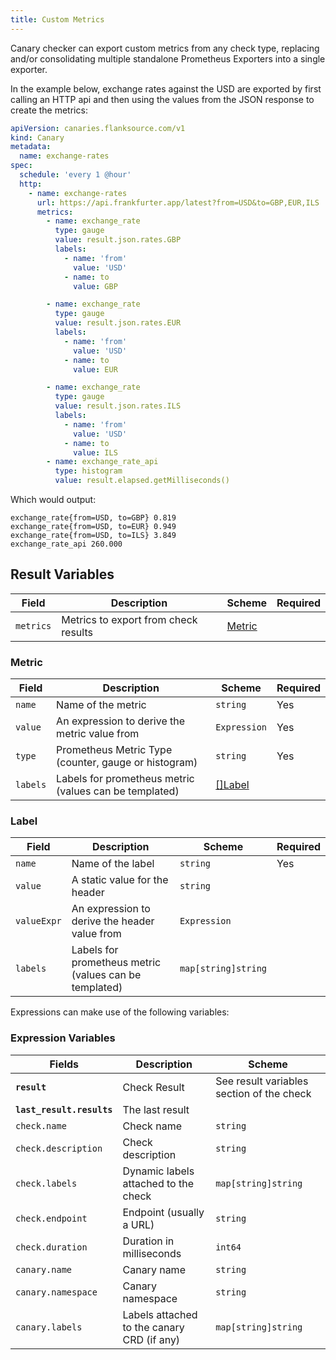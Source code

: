 ```yaml
---
title: Custom Metrics
---
```


Canary checker can export custom metrics from any check type, replacing and/or consolidating multiple standalone Prometheus Exporters into a single exporter.

In the example below, exchange rates against the USD are exported by first calling an HTTP api and then using the values from the JSON response to create the metrics:

```yaml title="exchange-rates-exporter.yaml"
apiVersion: canaries.flanksource.com/v1
kind: Canary
metadata:
  name: exchange-rates
spec:
  schedule: 'every 1 @hour'
  http:
    - name: exchange-rates
      url: https://api.frankfurter.app/latest?from=USD&to=GBP,EUR,ILS
      metrics:
        - name: exchange_rate
          type: gauge
          value: result.json.rates.GBP
          labels:
            - name: 'from'
              value: 'USD'
            - name: to
              value: GBP

        - name: exchange_rate
          type: gauge
          value: result.json.rates.EUR
          labels:
            - name: 'from'
              value: 'USD'
            - name: to
              value: EUR

        - name: exchange_rate
          type: gauge
          value: result.json.rates.ILS
          labels:
            - name: 'from'
              value: 'USD'
            - name: to
              value: ILS
        - name: exchange_rate_api
          type: histogram
          value: result.elapsed.getMilliseconds()
```

Which would output:

```shell
exchange_rate{from=USD, to=GBP} 0.819
exchange_rate{from=USD, to=EUR} 0.949
exchange_rate{from=USD, to=ILS} 3.849
exchange_rate_api 260.000
```

## Result Variables

| Field     | Description                          | Scheme            | Required |
| --------- | ------------------------------------ | ----------------- | -------- |
| `metrics` | Metrics to export from check results | [Metric](#metric) |          |

### Metric

| Field    | Description                                            | Scheme            | Required |
| -------- | ------------------------------------------------------ | ----------------- | -------- |
| `name`   | Name of the metric                                     | `string`          | Yes      |
| `value`  | An expression to derive the metric value from          | `Expression`      | Yes      |
| `type`   | Prometheus Metric Type (counter, gauge or histogram)   | `string`          | Yes      |
| `labels` | Labels for prometheus metric (values can be templated) | [[]Label](#label) |          |

### Label

| Field       | Description                                            | Scheme              | Required |
| ----------- | ------------------------------------------------------ | ------------------- | -------- |
| `name`      | Name of the label                                      | `string`            | Yes      |
| `value`     | A static value for the header                          | `string`            |          |
| `valueExpr` | An expression to derive the header value from          | `Expression`        |          |
| `labels`    | Labels for prometheus metric (values can be templated) | `map[string]string` |          |

Expressions can make use of the following variables:

### **Expression Variables**

| Fields                    | Description                                | Scheme                                    |
| ------------------------- | ------------------------------------------ | ----------------------------------------- |
| **`result`**              | Check Result                               | See result variables section of the check |
| **`last_result.results`** | The last result                            |                                           |
| `check.name`              | Check name                                 | `string`                                  |
| `check.description`       | Check description                          | `string`                                  |
| `check.labels`            | Dynamic labels attached to the check       | `map[string]string`                       |
| `check.endpoint`          | Endpoint (usually a URL)                   | `string`                                  |
| `check.duration`          | Duration in milliseconds                   | `int64`                                   |
| `canary.name`             | Canary name                                | `string`                                  |
| `canary.namespace`        | Canary namespace                           | `string`                                  |
| `canary.labels`           | Labels attached to the canary CRD (if any) | `map[string]string`                       |
